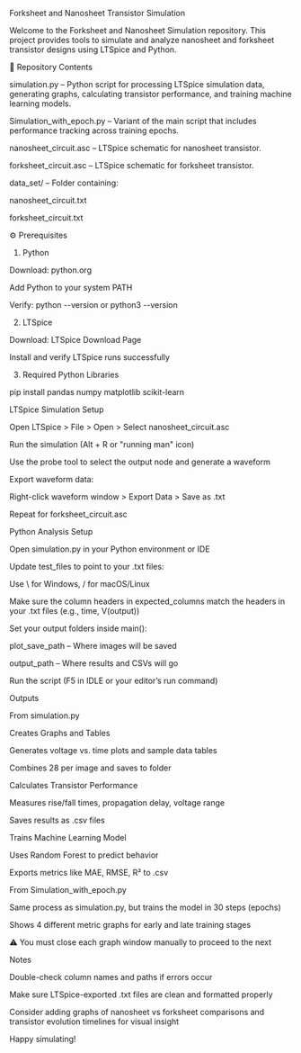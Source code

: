 Forksheet and Nanosheet Transistor Simulation

Welcome to the Forksheet and Nanosheet Simulation repository. This project provides tools to simulate and analyze nanosheet and forksheet transistor designs using LTSpice and Python.

📁 Repository Contents

simulation.py – Python script for processing LTSpice simulation data, generating graphs, calculating transistor performance, and training machine learning models.

Simulation_with_epoch.py – Variant of the main script that includes performance tracking across training epochs.

nanosheet_circuit.asc – LTSpice schematic for nanosheet transistor.

forksheet_circuit.asc – LTSpice schematic for forksheet transistor.

data_set/ – Folder containing:

nanosheet_circuit.txt

forksheet_circuit.txt

⚙️ Prerequisites

1. Python

Download: python.org

Add Python to your system PATH

Verify: python --version or python3 --version

2. LTSpice

Download: LTSpice Download Page

Install and verify LTSpice runs successfully

3. Required Python Libraries

pip install pandas numpy matplotlib scikit-learn

LTSpice Simulation Setup

Open LTSpice > File > Open > Select nanosheet_circuit.asc

Run the simulation (Alt + R or "running man" icon)

Use the probe tool to select the output node and generate a waveform

Export waveform data:

Right-click waveform window > Export Data > Save as .txt

Repeat for forksheet_circuit.asc

Python Analysis Setup

Open simulation.py in your Python environment or IDE

Update test_files to point to your .txt files:

Use \ for Windows, / for macOS/Linux

Make sure the column headers in expected_columns match the headers in your .txt files (e.g., time, V(output))

Set your output folders inside main():

plot_save_path – Where images will be saved

output_path – Where results and CSVs will go

Run the script (F5 in IDLE or your editor’s run command)

Outputs

From simulation.py

Creates Graphs and Tables

Generates voltage vs. time plots and sample data tables

Combines 28 per image and saves to folder

Calculates Transistor Performance

Measures rise/fall times, propagation delay, voltage range

Saves results as .csv files

Trains Machine Learning Model

Uses Random Forest to predict behavior

Exports metrics like MAE, RMSE, R² to .csv

From Simulation_with_epoch.py

Same process as simulation.py, but trains the model in 30 steps (epochs)

Shows 4 different metric graphs for early and late training stages

⚠️ You must close each graph window manually to proceed to the next

 Notes

Double-check column names and paths if errors occur

Make sure LTSpice-exported .txt files are clean and formatted properly

Consider adding graphs of nanosheet vs forksheet comparisons and transistor evolution timelines for visual insight

Happy simulating!


